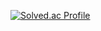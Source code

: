 [![Solved.ac Profile](http://mazassumnida.wtf/api/v2/generate_badge?boj=rlfehd2021)](https://solved.ac/rlfehd2021/)
